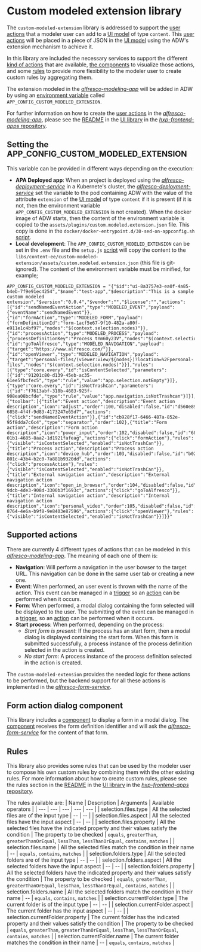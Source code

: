 # Custom modeled extension library

The `custom-modeled-extension` library is addressed to support the [user actions](https://www.alfresco.com/abn/process-automation/docs/model/interfaces/#user-interface-modeling) that a modeler user can add to a [UI model](https://github.com/Alfresco/docs-activiti-enterprise/blob/master/docs/modeling/interfaces.md) of type `content`. This [user actions](https://www.alfresco.com/abn/process-automation/docs/model/interfaces/#user-interface-modeling) will be placed in a piece of JSON in the [UI model](https://github.com/Alfresco/docs-activiti-enterprise/blob/master/docs/modeling/interfaces.md) using the ADW's extension mechanism to achieve it.

In this library are included the necessary services to support the different [kind of actions](#supported-actions) that are available, [the components](#form-action-dialog-component) to visualize those actions, and some [rules](#rules) to provide more flexibility to the modeler user to create custom rules by aggregating them.

The extension modeled in the [_alfresco-modeling-app_](https://github.com/Alfresco/hxp-frontend-apps/blob/master/apps/studio-apa/README.md) will be added in ADW by using an [environment variable](#setting-the-APP_CONFIG_CUSTOM_MODELED_EXTENSION) called `APP_CONFIG_CUSTOM_MODELED_EXTENSION`.

For further information on how to create the [user actions](https://www.alfresco.com/abn/process-automation/docs/model/interfaces/#user-interface-modeling) in the [_alfresco-modeling-app_](https://github.com/Alfresco/hxp-frontend-apps/blob/master/apps/studio-apa/README.md), please see the [README](https://github.com/Alfresco/hxp-frontend-apps/blob/develop/libs/studio-apa/ui-editor/README.md) in the [UI library](https://github.com/Alfresco/hxp-frontend-apps/tree/develop/libs/studio-apa/ui-editor) in the [_hxp-frontend-apps_ repository](https://github.com/Alfresco/hxp-frontend-apps).

## Setting the APP_CONFIG_CUSTOM_MODELED_EXTENSION

This variable can be provided in different ways depending on the execution:

- **APA Deployed app**: When an project is deployed using the [_alfresco-deployment-service_](https://github.com/Alfresco/alfresco-deployment-service) in a Kubernete's cluster, the [_alfresco-deployment-service_](https://github.com/Alfresco/alfresco-deployment-service) set the variable to the pod containing ADW with the value of the attribute `extension` of the [UI model](https://github.com/Alfresco/docs-activiti-enterprise/blob/master/docs/modeling/interfaces.md) of type `content` if it is present (if it is not, then the environment variable `APP_CONFIG_CUSTOM_MODELED_EXTENSION` is not created). When the docker image of ADW starts, then the content of the environment variable is copied to the `assets/plugins/custom.modeled.extension.json` file. This copy is done in the `docker/docker-entrypoint.d/30-sed-on-appconfig.sh` [script](../../../docker/docker-entrypoint.d/30-sed-on-appconfig.sh).
- **Local development**: The `APP_CONFIG_CUSTOM_MODELED_EXTENSION` can be set in the `.env` file and the `setup.js` [script](../../../setup.js) will copy the content to the `libs/content-ee/custom-modeled-extension/assets/custom.modeled.extension.json` (this file is git-ignored). The content of the environment variable must be minified, for example;

```code
APP_CONFIG_CUSTOM_MODELED_EXTENSION = "{"$id":"ui-8a3757e3-ea0f-4a85-b4eb-7f9e91ec4254","$name":"test-app","$description":"This is a sample custom modeled extension","$version":"0.0.4","$vendor":"","$license":"","actions":[{"id":"sendNamedEventAction","type":"MODELED_EVENT","payload":{"eventName":"sendNamedEvent"}},{"id":"formAction","type":"MODELED_FORM","payload":{"formDefinitionId":"form-1acf5e67-9f10-482a-a80f-e911e1c4bf97","nodes":"$(context.selection.nodes)"}},{"id":"processAction","type":"MODELED_PROCESS","payload":{"processDefinitionKey":"Process_tYm60y23V","nodes":"$(context.selection.nodes)"}},{"id":"goToAlfresco","type":"MODELED_NAVIGATION","payload":{"target":"https://www.alfresco.com/"}},{"id":"openViewer","type":"MODELED_NAVIGATION","payload":{"target":"personal-files/(viewer:view/${nodes})?location=%2Fpersonal-files","nodes":"$(context.selection.nodes)"}}],"rules":[{"type":"core.every","id":"isContentSelected","parameters":[{"id":"91201c80-d139-45eb-ac35-61ee5fbcfec5","type":"rule","value":"app.selection.notEmpty"}]},{"type":"core.every","id":"isNotTrashCan","parameters":[{"id":"f7613abf-318b-4683-925f-908ea08bcfde","type":"rule","value":"app.navigation.isNotTrashcan"}]}],"features":{"toolbar":[{"title":"Event action","description":"Event action description","icon":"adjust","order":100,"disabled":false,"id":"d560e89f-6858-4f4f-9d83-4173247e65d7","actions":{"click":"sendNamedEventAction"}},{"id":"cb928f17-6466-487a-852e-95f8dda7c6c4","type":"separator","order":102},{"title":"Form action","description":"Form action description","icon":"power_input","order":102,"disabled":false,"id":"687af662-01b1-4685-8aa2-1d1921fafeag","actions":{"click":"formAction"},"rules":{"visible":"isContentSelected","enabled":"isNotTrashCan"}},{"title":"Process action","description":"Process action description","icon":"device_hub","order":103,"disabled":false,"id":"b02de9d4-801c-43b4-b2c0-7a881b9320dd","actions":{"click":"processAction"},"rules":{"visible":"isContentSelected","enabled":"isNotTrashCan"}},{"title":"External navigation action","description":"External navigation action description","icon":"open_in_browser","order":104,"disabled":false,"id":"ab55bb98-9dcb-4de3-908d-3300b3f1693c","actions":{"click":"goToAlfresco"}},{"title":"Internal navigation action","description":"Internal navigation action description","icon":"personal_video","order":105,"disabled":false,"id":"e524b2f6-8764-4e6a-b9f8-9e8403e87596","actions":{"click":"openViewer"},"rules":{"visible":"isContentSelected","enabled":"isNotTrashCan"}}]}}"
```

## Supported actions

There are currently 4 different types of actions that can be modeled in this [_alfresco-modeling-app_](https://github.com/Alfresco/hxp-frontend-apps/blob/master/apps/studio-apa/README.md). The meaning of each one of them is:

- **Navigation**: Will perform a navigation in the user bowser to the target URL. This navigation can be done in the same user tab or creating a new one.
- **Event**: When performed, an user event is thrown with the name of the action. This event can be managed in a [trigger](https://github.com/Alfresco/docs-activiti-enterprise/blob/master/docs/modeling/triggers.md) so an [action](https://github.com/Alfresco/docs-activiti-enterprise/blob/master/docs/modeling/triggers.md#actions) can be performed when it occurs.
- **Form**: When performed, a modal dialog containing the form selected will be displayed to the user. The submitting of the event can be managed in a [trigger](https://github.com/Alfresco/docs-activiti-enterprise/blob/master/docs/modeling/triggers.md), so an [action](https://github.com/Alfresco/docs-activiti-enterprise/blob/master/docs/modeling/triggers.md#actions) can be performed when it occurs.
- **Start process**: When performed, depending on the process:
  - _Start form is present_: If the process has an start form, then a modal dialog is displayed containing the start form. When this form is submitted successfully, a process instance of the process definition selected in the action is created.
  - _No start form_: A process instance of the process definition selected in the action is created.

The `custom-modeled-extension` provides the needed logic for these actions to be performed, but the backend support for all these actions is implemented in the [_alfresco-form-service_](https://github.com/Alfresco/alfresco-form-service).

## Form action dialog component

This library includes a [component](./src/lib/components/form-action-dialog/form-action-dialog.component.ts) to display a form in a modal dialog. The [component](./src/lib/components/form-action-dialog/form-action-dialog.component.ts) receives the form definition identifier and will ask the [_alfresco-form-service_](https://github.com/Alfresco/alfresco-form-service) for the content of that form.

## Rules

This library also provides some rules that can be used by the modeler user to compose his own custom rules by combining them with the other existing rules. For more information about how to create custom rules, please see the rules section in the [README](https://github.com/Alfresco/hxp-frontend-apps/blob/develop/libs/studio-apa/ui-editor/README.md) in the [UI library](https://github.com/Alfresco/hxp-frontend-apps/tree/develop/libs/studio-apa/ui-editor) in the [_hxp-frontend-apps_ repository](https://github.com/Alfresco/hxp-frontend-apps).

The rules available are:
| Name | Description | Arguments | Available operators |
| --- | --- | --- | --- | --- |
| selection.files.type | All the selected files are of the input type | -- | -- |
| selection.files.aspect | All the selected files have the input aspect | -- | -- |
| selection.files.property | All the selected files have the indicated property and their values satisfy the condition | The property to be checked | `equals`, `greaterThan`, `greaterThanOrEqual`, `lessThan`, `lessThanOrEqual`, `contains`, `matches` |
| selection.files.name | All the selected files match the condition in their name | -- | `equals`, `contains`, `matches` |
| selection.folders.type | All the selected folders are of the input type | -- | -- |
| selection.folders.aspect | All the selected folders have the input aspect | -- | -- |
| selection.folders.property | All the selected folders have the indicated property and their values satisfy the condition | The property to be checked | `equals`, `greaterThan`, `greaterThanOrEqual`, `lessThan`, `lessThanOrEqual`, `contains`, `matches` |
| selection.folders.name | All the selected folders match the condition in their name | -- | `equals`, `contains`, `matches` |
| selection.currentFolder.type | The current folder is of the input type | -- | -- |
| selection.currentFolder.aspect | The current folder has the input aspect | -- | -- |
| selection.currentFolder.property | The current folder has the indicated property and their values satisfy the condition | The property to be checked | `equals`, `greaterThan`, `greaterThanOrEqual`, `lessThan`, `lessThanOrEqual`, `contains`, `matches` |
| selection.currentFolder.name | The current folder matches the condition in their name | -- | `equals`, `contains`, `matches` |
